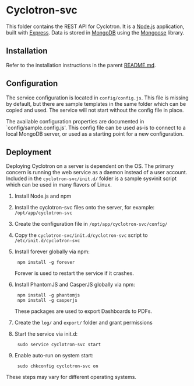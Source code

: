 # Cyclotron-svc

This folder contains the REST API for Cyclotron.  It is a [Node.js](http://nodejs.org/) application, built with [Express](http://expressjs.com/).  Data is stored in [MongoDB](http://www.mongodb.org/) using the [Mongoose](http://mongoosejs.com/) library.

## Installation

Refer to the installation instructions in the parent [README.md](../README.md).

## Configuration

The service configuration is located in `config/config.js`.  This file is missing by default, but there are sample templates in the same folder which can be copied and used.  The service will not start without the config file in place.

The available configuration properties are documented in `config/sample.config.js'. This config file can be used as-is to connect to a local MongoDB server, or used as a starting point for a new configuration.

## Deployment

Deploying Cyclotron on a server is dependent on the OS. The primary concern is running the web service as a daemon instead of a user account.  Included in the `cyclotron-svc/init.d/` folder is a sample sysvinit script which can be used in many flavors of Linux.

1. Install Node.js and npm

2. Install the cyclotron-svc files onto the server, for example: `/opt/app/cyclotron-svc`

3. Create the configuration file in `/opt/app/cyclotron-svc/config/`

4. Copy the `cyclotron-svc/init.d/cyclotron-svc` script to `/etc/init.d/cyclotron-svc`

5. Install forever globally via npm:

        npm install -g forever

    Forever is used to restart the service if it crashes.

6. Install PhantomJS and CasperJS globally via npm:

        npm install -g phantomjs
        npm install -g casperjs

    These packages are used to export Dashboards to PDFs.

7. Create the `log/` and `export/` folder and grant permissions

8. Start the service via init.d:

        sudo service cyclotron-svc start

9. Enable auto-run on system start:

        sudo chkconfig cyclotron-svc on

These steps may vary for different operating systems.
